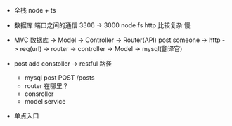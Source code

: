 - 全栈 node + ts
  
- 数据库
  端口之间的通信 3306 -> 3000
  node fs http 比较复杂 慢

- MVC
  数据库 -> Model -> Controller -> Router(API)
  post
  someone -> http -> req(url) -> router -> controller -> Model -> mysql(翻译官)

- post add 
  constoller -> restful 路径
  - mysql post POST /posts
  - router 在哪里？
  - consroller
  - model service 

- 单点入口